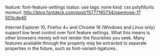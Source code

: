 feature: font-feature-settings
status: use
tags: none
kind: css
polyfillurls:
moreurl: http://blog.fontdeck.com/post/15777165734/opentype-1?503cde40

Internet Explorer 10, Firefox 4+ and Chrome 16 (Windows and Linux only) support low level control over font feature settings. What this means is other browsers merely will not render the flourishes you seek. Many features available through the property may be extracted to separate properties in the future, such as font-variant-ligatures. 
